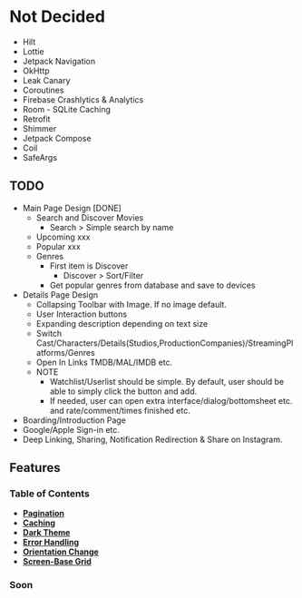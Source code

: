 # Not Decided

<ul>
  <li> Hilt
  <li> Lottie
  <li> Jetpack Navigation
  <li> OkHttp
  <li> Leak Canary
  <li> Coroutines
  <li> Firebase Crashlytics & Analytics
  <li> Room - SQLite Caching
  <li> Retrofit
  <li> Shimmer
  <li> Jetpack Compose
  <li> Coil
  <li> SafeArgs
</ul>

## TODO

* Main Page Design [DONE]
    * Search and Discover Movies
        * Search > Simple search by name
    * Upcoming xxx
    * Popular xxx
    * Genres
        * First item is Discover
            * Discover > Sort/Filter
        * Get popular genres from database and save to devices
* Details Page Design
    * Collapsing Toolbar with Image. If no image default.
    * User Interaction buttons
    * Expanding description depending on text size
    * Switch Cast/Characters/Details(Studios,ProductionCompanies)/StreamingPlatforms/Genres
    * Open In Links TMDB/MAL/IMDB etc.
    * NOTE
        * Watchlist/Userlist should be simple. By default, user should be able to simply click the button and add.
        * If needed, user can open extra interface/dialog/bottomsheet etc. and rate/comment/times finished etc.
* Boarding/Introduction Page
* Google/Apple Sign-in etc.
* Deep Linking, Sharing, Notification Redirection & Share on Instagram.

## Features
### Table of Contents
* **[Pagination](#pagination)**
* **[Caching](#caching)**
* **[Dark Theme](#dark-theme)**
* **[Error Handling](#error-handling)**
* **[Orientation Change](#orientation-change)**
* **[Screen-Base Grid](#screen-based-grid)**

### Soon

&nbsp;
&nbsp;
&nbsp;